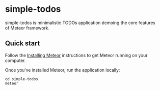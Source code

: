 # simple-todos

simple-todos is minimalistic TODOs application demoing the core features of Meteor framework.

## Quick start

Follow the [Installing Meteor](https://www.meteor.com/install) instructions to get Meteor running on your computer.

Once you've installed Meteor, run the application locally:

```
cd simple-todos
meteor
```